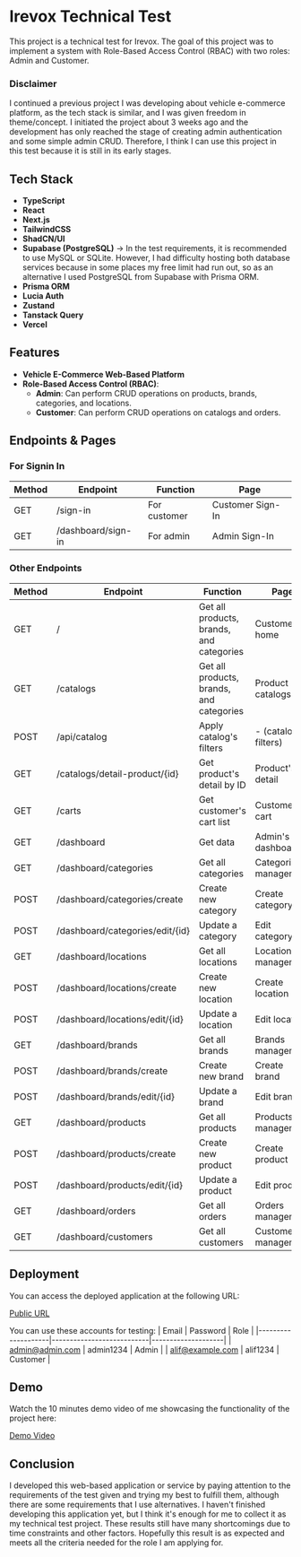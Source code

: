 # Irevox Technical Test

This project is a technical test for Irevox. The goal of this project was to implement a system with Role-Based Access Control (RBAC) with two roles: Admin and Customer.

### Disclaimer

I continued a previous project I was developing about vehicle e-commerce platform, as the tech stack is similar, and I was given freedom in theme/concept. I initiated the project about 3 weeks ago and the development has only reached the stage of creating admin authentication and some simple admin CRUD. Therefore, I think I can use this project in this test because it is still in its early stages.

## Tech Stack

- **TypeScript**
- **React**
- **Next.js**
- **TailwindCSS**
- **ShadCN/UI**
- **Supabase (PostgreSQL)** -> In the test requirements, it is recommended to use MySQL or SQLite. However, I had difficulty hosting both database services because in some places my free limit had run out, so as an alternative I used PostgreSQL from Supabase with Prisma ORM.
- **Prisma ORM**
- **Lucia Auth**
- **Zustand**
- **Tanstack Query**
- **Vercel**

## Features

- **Vehicle E-Commerce Web-Based Platform**
- **Role-Based Access Control (RBAC)**:
  - **Admin**: Can perform CRUD operations on products, brands, categories, and locations.
  - **Customer**: Can perform CRUD operations on catalogs and orders.

## Endpoints & Pages

### For Signin In

| Method | Endpoint           | Function     | Page             |
| ------ | ------------------ | ------------ | ---------------- |
| GET    | /sign-in           | For customer | Customer Sign-In |
| GET    | /dashboard/sign-in | For admin    | Admin Sign-In    |

### Other Endpoints

| Method | Endpoint                        | Function                                 | Page                  |
| ------ | ------------------------------- | ---------------------------------------- | --------------------- |
| GET    | /                               | Get all products, brands, and categories | Customer's home       |
| GET    | /catalogs                       | Get all products, brands, and categories | Product catalogs      |
| POST   | /api/catalog                    | Apply catalog's filters                  | - (catalog's filters) |
| GET    | /catalogs/detail-product/{id}   | Get product's detail by ID               | Product's detail      |
| GET    | /carts                          | Get customer's cart list                 | Customer's cart       |
| GET    | /dashboard                      | Get data                                 | Admin's dashboard     |
| GET    | /dashboard/categories           | Get all categories                       | Categories management |
| POST   | /dashboard/categories/create    | Create new category                      | Create category       |
| POST   | /dashboard/categories/edit/{id} | Update a category                        | Edit category         |
| GET    | /dashboard/locations            | Get all locations                        | Locations management  |
| POST   | /dashboard/locations/create     | Create new location                      | Create location       |
| POST   | /dashboard/locations/edit/{id}  | Update a location                        | Edit location         |
| GET    | /dashboard/brands               | Get all brands                           | Brands management     |
| POST   | /dashboard/brands/create        | Create new brand                         | Create brand          |
| POST   | /dashboard/brands/edit/{id}     | Update a brand                           | Edit brand            |
| GET    | /dashboard/products             | Get all products                         | Products management   |
| POST   | /dashboard/products/create      | Create new product                       | Create product        |
| POST   | /dashboard/products/edit/{id}   | Update a product                         | Edit product          |
| GET    | /dashboard/orders               | Get all orders                           | Orders management     |
| GET    | /dashboard/customers            | Get all customers                        | Customers management  |

## Deployment

You can access the deployed application at the following URL:

[Public URL](https://ecommerce-fullstack-nextjs.vercel.app/)

You can use these accounts for testing:
| Email | Password | Role |
|--------------------|---------------------------|--------------------|
| admin@admin.com | admin1234 | Admin |
| alif@example.com | alif1234 | Customer |

## Demo

Watch the 10 minutes demo video of me showcasing the functionality of the project here:

[Demo Video](https://drive.google.com/file/d/10TTyXV2mZe2W5RsTbpO19oF0DSg92bU9/view?usp=sharing)

## Conclusion

I developed this web-based application or service by paying attention to the requirements of the test given and trying my best to fulfill them, although there are some requirements that I use alternatives. I haven't finished developing this application yet, but I think it's enough for me to collect it as my technical test project. These results still have many shortcomings due to time constraints and other factors. Hopefully this result is as expected and meets all the criteria needed for the role I am applying for.
